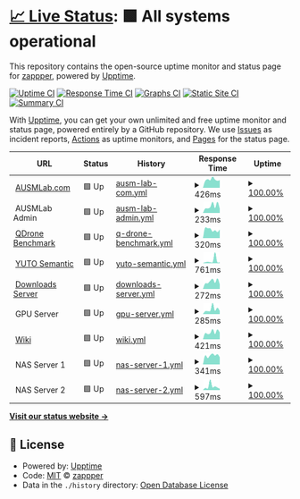 # [📈 Live Status](https://status.ausmlab.xyz): <!--live status--> **🟩 All systems operational**

This repository contains the open-source uptime monitor and status page for [zappper](https://status.ausmlab.xyz), powered by [Upptime](https://github.com/upptime/upptime).

[![Uptime CI](https://github.com/zappper/status/workflows/Uptime%20CI/badge.svg)](https://github.com/zappper/status/actions?query=workflow%3A%22Uptime+CI%22)
[![Response Time CI](https://github.com/zappper/status/workflows/Response%20Time%20CI/badge.svg)](https://github.com/zappper/status/actions?query=workflow%3A%22Response+Time+CI%22)
[![Graphs CI](https://github.com/zappper/status/workflows/Graphs%20CI/badge.svg)](https://github.com/zappper/status/actions?query=workflow%3A%22Graphs+CI%22)
[![Static Site CI](https://github.com/zappper/status/workflows/Static%20Site%20CI/badge.svg)](https://github.com/zappper/status/actions?query=workflow%3A%22Static+Site+CI%22)
[![Summary CI](https://github.com/zappper/status/workflows/Summary%20CI/badge.svg)](https://github.com/zappper/status/actions?query=workflow%3A%22Summary+CI%22)

With [Upptime](https://upptime.js.org), you can get your own unlimited and free uptime monitor and status page, powered entirely by a GitHub repository. We use [Issues](https://github.com/zappper/status/issues) as incident reports, [Actions](https://github.com/zappper/status/actions) as uptime monitors, and [Pages](https://status.ausmlab.xyz) for the status page.

<!--start: status pages-->
<!-- This summary is generated by Upptime (https://github.com/upptime/upptime) -->
<!-- Do not edit this manually, your changes will be overwritten -->
<!-- prettier-ignore -->
| URL | Status | History | Response Time | Uptime |
| --- | ------ | ------- | ------------- | ------ |
| <img alt="" src="https://icons.duckduckgo.com/ip3/ausmlab.com.ico" height="13"> [AUSMLab.com](https://ausmlab.com) | 🟩 Up | [ausm-lab-com.yml](https://github.com/zappper/status/commits/HEAD/history/ausm-lab-com.yml) | <details><summary><img alt="Response time graph" src="./graphs/ausm-lab-com/response-time-week.png" height="20"> 426ms</summary><br><a href="https://status.ausmlab.xyz/history/ausm-lab-com"><img alt="Response time 429" src="https://img.shields.io/endpoint?url=https%3A%2F%2Fraw.githubusercontent.com%2Fzappper%2Fstatus%2FHEAD%2Fapi%2Fausm-lab-com%2Fresponse-time.json"></a><br><a href="https://status.ausmlab.xyz/history/ausm-lab-com"><img alt="24-hour response time 332" src="https://img.shields.io/endpoint?url=https%3A%2F%2Fraw.githubusercontent.com%2Fzappper%2Fstatus%2FHEAD%2Fapi%2Fausm-lab-com%2Fresponse-time-day.json"></a><br><a href="https://status.ausmlab.xyz/history/ausm-lab-com"><img alt="7-day response time 426" src="https://img.shields.io/endpoint?url=https%3A%2F%2Fraw.githubusercontent.com%2Fzappper%2Fstatus%2FHEAD%2Fapi%2Fausm-lab-com%2Fresponse-time-week.json"></a><br><a href="https://status.ausmlab.xyz/history/ausm-lab-com"><img alt="30-day response time 424" src="https://img.shields.io/endpoint?url=https%3A%2F%2Fraw.githubusercontent.com%2Fzappper%2Fstatus%2FHEAD%2Fapi%2Fausm-lab-com%2Fresponse-time-month.json"></a><br><a href="https://status.ausmlab.xyz/history/ausm-lab-com"><img alt="1-year response time 429" src="https://img.shields.io/endpoint?url=https%3A%2F%2Fraw.githubusercontent.com%2Fzappper%2Fstatus%2FHEAD%2Fapi%2Fausm-lab-com%2Fresponse-time-year.json"></a></details> | <details><summary><a href="https://status.ausmlab.xyz/history/ausm-lab-com">100.00%</a></summary><a href="https://status.ausmlab.xyz/history/ausm-lab-com"><img alt="All-time uptime 100.00%" src="https://img.shields.io/endpoint?url=https%3A%2F%2Fraw.githubusercontent.com%2Fzappper%2Fstatus%2FHEAD%2Fapi%2Fausm-lab-com%2Fuptime.json"></a><br><a href="https://status.ausmlab.xyz/history/ausm-lab-com"><img alt="24-hour uptime 100.00%" src="https://img.shields.io/endpoint?url=https%3A%2F%2Fraw.githubusercontent.com%2Fzappper%2Fstatus%2FHEAD%2Fapi%2Fausm-lab-com%2Fuptime-day.json"></a><br><a href="https://status.ausmlab.xyz/history/ausm-lab-com"><img alt="7-day uptime 100.00%" src="https://img.shields.io/endpoint?url=https%3A%2F%2Fraw.githubusercontent.com%2Fzappper%2Fstatus%2FHEAD%2Fapi%2Fausm-lab-com%2Fuptime-week.json"></a><br><a href="https://status.ausmlab.xyz/history/ausm-lab-com"><img alt="30-day uptime 100.00%" src="https://img.shields.io/endpoint?url=https%3A%2F%2Fraw.githubusercontent.com%2Fzappper%2Fstatus%2FHEAD%2Fapi%2Fausm-lab-com%2Fuptime-month.json"></a><br><a href="https://status.ausmlab.xyz/history/ausm-lab-com"><img alt="1-year uptime 100.00%" src="https://img.shields.io/endpoint?url=https%3A%2F%2Fraw.githubusercontent.com%2Fzappper%2Fstatus%2FHEAD%2Fapi%2Fausm-lab-com%2Fuptime-year.json"></a></details>
| <img alt="" src="https://icons.duckduckgo.com/ip3/null.ico" height="13"> AUSMLab Admin | 🟩 Up | [ausm-lab-admin.yml](https://github.com/zappper/status/commits/HEAD/history/ausm-lab-admin.yml) | <details><summary><img alt="Response time graph" src="./graphs/ausm-lab-admin/response-time-week.png" height="20"> 233ms</summary><br><a href="https://status.ausmlab.xyz/history/ausm-lab-admin"><img alt="Response time 781" src="https://img.shields.io/endpoint?url=https%3A%2F%2Fraw.githubusercontent.com%2Fzappper%2Fstatus%2FHEAD%2Fapi%2Fausm-lab-admin%2Fresponse-time.json"></a><br><a href="https://status.ausmlab.xyz/history/ausm-lab-admin"><img alt="24-hour response time 186" src="https://img.shields.io/endpoint?url=https%3A%2F%2Fraw.githubusercontent.com%2Fzappper%2Fstatus%2FHEAD%2Fapi%2Fausm-lab-admin%2Fresponse-time-day.json"></a><br><a href="https://status.ausmlab.xyz/history/ausm-lab-admin"><img alt="7-day response time 233" src="https://img.shields.io/endpoint?url=https%3A%2F%2Fraw.githubusercontent.com%2Fzappper%2Fstatus%2FHEAD%2Fapi%2Fausm-lab-admin%2Fresponse-time-week.json"></a><br><a href="https://status.ausmlab.xyz/history/ausm-lab-admin"><img alt="30-day response time 1074" src="https://img.shields.io/endpoint?url=https%3A%2F%2Fraw.githubusercontent.com%2Fzappper%2Fstatus%2FHEAD%2Fapi%2Fausm-lab-admin%2Fresponse-time-month.json"></a><br><a href="https://status.ausmlab.xyz/history/ausm-lab-admin"><img alt="1-year response time 781" src="https://img.shields.io/endpoint?url=https%3A%2F%2Fraw.githubusercontent.com%2Fzappper%2Fstatus%2FHEAD%2Fapi%2Fausm-lab-admin%2Fresponse-time-year.json"></a></details> | <details><summary><a href="https://status.ausmlab.xyz/history/ausm-lab-admin">100.00%</a></summary><a href="https://status.ausmlab.xyz/history/ausm-lab-admin"><img alt="All-time uptime 100.00%" src="https://img.shields.io/endpoint?url=https%3A%2F%2Fraw.githubusercontent.com%2Fzappper%2Fstatus%2FHEAD%2Fapi%2Fausm-lab-admin%2Fuptime.json"></a><br><a href="https://status.ausmlab.xyz/history/ausm-lab-admin"><img alt="24-hour uptime 100.00%" src="https://img.shields.io/endpoint?url=https%3A%2F%2Fraw.githubusercontent.com%2Fzappper%2Fstatus%2FHEAD%2Fapi%2Fausm-lab-admin%2Fuptime-day.json"></a><br><a href="https://status.ausmlab.xyz/history/ausm-lab-admin"><img alt="7-day uptime 100.00%" src="https://img.shields.io/endpoint?url=https%3A%2F%2Fraw.githubusercontent.com%2Fzappper%2Fstatus%2FHEAD%2Fapi%2Fausm-lab-admin%2Fuptime-week.json"></a><br><a href="https://status.ausmlab.xyz/history/ausm-lab-admin"><img alt="30-day uptime 100.00%" src="https://img.shields.io/endpoint?url=https%3A%2F%2Fraw.githubusercontent.com%2Fzappper%2Fstatus%2FHEAD%2Fapi%2Fausm-lab-admin%2Fuptime-month.json"></a><br><a href="https://status.ausmlab.xyz/history/ausm-lab-admin"><img alt="1-year uptime 100.00%" src="https://img.shields.io/endpoint?url=https%3A%2F%2Fraw.githubusercontent.com%2Fzappper%2Fstatus%2FHEAD%2Fapi%2Fausm-lab-admin%2Fuptime-year.json"></a></details>
| <img alt="" src="https://icons.duckduckgo.com/ip3/benchmark.qdrone.ausmlab.com.ico" height="13"> [QDrone Benchmark](https://benchmark.qdrone.ausmlab.com) | 🟩 Up | [q-drone-benchmark.yml](https://github.com/zappper/status/commits/HEAD/history/q-drone-benchmark.yml) | <details><summary><img alt="Response time graph" src="./graphs/q-drone-benchmark/response-time-week.png" height="20"> 320ms</summary><br><a href="https://status.ausmlab.xyz/history/q-drone-benchmark"><img alt="Response time 346" src="https://img.shields.io/endpoint?url=https%3A%2F%2Fraw.githubusercontent.com%2Fzappper%2Fstatus%2FHEAD%2Fapi%2Fq-drone-benchmark%2Fresponse-time.json"></a><br><a href="https://status.ausmlab.xyz/history/q-drone-benchmark"><img alt="24-hour response time 327" src="https://img.shields.io/endpoint?url=https%3A%2F%2Fraw.githubusercontent.com%2Fzappper%2Fstatus%2FHEAD%2Fapi%2Fq-drone-benchmark%2Fresponse-time-day.json"></a><br><a href="https://status.ausmlab.xyz/history/q-drone-benchmark"><img alt="7-day response time 320" src="https://img.shields.io/endpoint?url=https%3A%2F%2Fraw.githubusercontent.com%2Fzappper%2Fstatus%2FHEAD%2Fapi%2Fq-drone-benchmark%2Fresponse-time-week.json"></a><br><a href="https://status.ausmlab.xyz/history/q-drone-benchmark"><img alt="30-day response time 303" src="https://img.shields.io/endpoint?url=https%3A%2F%2Fraw.githubusercontent.com%2Fzappper%2Fstatus%2FHEAD%2Fapi%2Fq-drone-benchmark%2Fresponse-time-month.json"></a><br><a href="https://status.ausmlab.xyz/history/q-drone-benchmark"><img alt="1-year response time 348" src="https://img.shields.io/endpoint?url=https%3A%2F%2Fraw.githubusercontent.com%2Fzappper%2Fstatus%2FHEAD%2Fapi%2Fq-drone-benchmark%2Fresponse-time-year.json"></a></details> | <details><summary><a href="https://status.ausmlab.xyz/history/q-drone-benchmark">100.00%</a></summary><a href="https://status.ausmlab.xyz/history/q-drone-benchmark"><img alt="All-time uptime 99.98%" src="https://img.shields.io/endpoint?url=https%3A%2F%2Fraw.githubusercontent.com%2Fzappper%2Fstatus%2FHEAD%2Fapi%2Fq-drone-benchmark%2Fuptime.json"></a><br><a href="https://status.ausmlab.xyz/history/q-drone-benchmark"><img alt="24-hour uptime 100.00%" src="https://img.shields.io/endpoint?url=https%3A%2F%2Fraw.githubusercontent.com%2Fzappper%2Fstatus%2FHEAD%2Fapi%2Fq-drone-benchmark%2Fuptime-day.json"></a><br><a href="https://status.ausmlab.xyz/history/q-drone-benchmark"><img alt="7-day uptime 100.00%" src="https://img.shields.io/endpoint?url=https%3A%2F%2Fraw.githubusercontent.com%2Fzappper%2Fstatus%2FHEAD%2Fapi%2Fq-drone-benchmark%2Fuptime-week.json"></a><br><a href="https://status.ausmlab.xyz/history/q-drone-benchmark"><img alt="30-day uptime 100.00%" src="https://img.shields.io/endpoint?url=https%3A%2F%2Fraw.githubusercontent.com%2Fzappper%2Fstatus%2FHEAD%2Fapi%2Fq-drone-benchmark%2Fuptime-month.json"></a><br><a href="https://status.ausmlab.xyz/history/q-drone-benchmark"><img alt="1-year uptime 99.99%" src="https://img.shields.io/endpoint?url=https%3A%2F%2Fraw.githubusercontent.com%2Fzappper%2Fstatus%2FHEAD%2Fapi%2Fq-drone-benchmark%2Fuptime-year.json"></a></details>
| <img alt="" src="https://icons.duckduckgo.com/ip3/yutosemantic.ausmlab.com.ico" height="13"> [YUTO Semantic](https://yutosemantic.ausmlab.com) | 🟩 Up | [yuto-semantic.yml](https://github.com/zappper/status/commits/HEAD/history/yuto-semantic.yml) | <details><summary><img alt="Response time graph" src="./graphs/yuto-semantic/response-time-week.png" height="20"> 761ms</summary><br><a href="https://status.ausmlab.xyz/history/yuto-semantic"><img alt="Response time 371" src="https://img.shields.io/endpoint?url=https%3A%2F%2Fraw.githubusercontent.com%2Fzappper%2Fstatus%2FHEAD%2Fapi%2Fyuto-semantic%2Fresponse-time.json"></a><br><a href="https://status.ausmlab.xyz/history/yuto-semantic"><img alt="24-hour response time 540" src="https://img.shields.io/endpoint?url=https%3A%2F%2Fraw.githubusercontent.com%2Fzappper%2Fstatus%2FHEAD%2Fapi%2Fyuto-semantic%2Fresponse-time-day.json"></a><br><a href="https://status.ausmlab.xyz/history/yuto-semantic"><img alt="7-day response time 761" src="https://img.shields.io/endpoint?url=https%3A%2F%2Fraw.githubusercontent.com%2Fzappper%2Fstatus%2FHEAD%2Fapi%2Fyuto-semantic%2Fresponse-time-week.json"></a><br><a href="https://status.ausmlab.xyz/history/yuto-semantic"><img alt="30-day response time 425" src="https://img.shields.io/endpoint?url=https%3A%2F%2Fraw.githubusercontent.com%2Fzappper%2Fstatus%2FHEAD%2Fapi%2Fyuto-semantic%2Fresponse-time-month.json"></a><br><a href="https://status.ausmlab.xyz/history/yuto-semantic"><img alt="1-year response time 371" src="https://img.shields.io/endpoint?url=https%3A%2F%2Fraw.githubusercontent.com%2Fzappper%2Fstatus%2FHEAD%2Fapi%2Fyuto-semantic%2Fresponse-time-year.json"></a></details> | <details><summary><a href="https://status.ausmlab.xyz/history/yuto-semantic">100.00%</a></summary><a href="https://status.ausmlab.xyz/history/yuto-semantic"><img alt="All-time uptime 100.00%" src="https://img.shields.io/endpoint?url=https%3A%2F%2Fraw.githubusercontent.com%2Fzappper%2Fstatus%2FHEAD%2Fapi%2Fyuto-semantic%2Fuptime.json"></a><br><a href="https://status.ausmlab.xyz/history/yuto-semantic"><img alt="24-hour uptime 100.00%" src="https://img.shields.io/endpoint?url=https%3A%2F%2Fraw.githubusercontent.com%2Fzappper%2Fstatus%2FHEAD%2Fapi%2Fyuto-semantic%2Fuptime-day.json"></a><br><a href="https://status.ausmlab.xyz/history/yuto-semantic"><img alt="7-day uptime 100.00%" src="https://img.shields.io/endpoint?url=https%3A%2F%2Fraw.githubusercontent.com%2Fzappper%2Fstatus%2FHEAD%2Fapi%2Fyuto-semantic%2Fuptime-week.json"></a><br><a href="https://status.ausmlab.xyz/history/yuto-semantic"><img alt="30-day uptime 100.00%" src="https://img.shields.io/endpoint?url=https%3A%2F%2Fraw.githubusercontent.com%2Fzappper%2Fstatus%2FHEAD%2Fapi%2Fyuto-semantic%2Fuptime-month.json"></a><br><a href="https://status.ausmlab.xyz/history/yuto-semantic"><img alt="1-year uptime 100.00%" src="https://img.shields.io/endpoint?url=https%3A%2F%2Fraw.githubusercontent.com%2Fzappper%2Fstatus%2FHEAD%2Fapi%2Fyuto-semantic%2Fuptime-year.json"></a></details>
| <img alt="" src="https://icons.duckduckgo.com/ip3/downloads.ausmlab.com.ico" height="13"> [Downloads Server](https://downloads.ausmlab.com) | 🟩 Up | [downloads-server.yml](https://github.com/zappper/status/commits/HEAD/history/downloads-server.yml) | <details><summary><img alt="Response time graph" src="./graphs/downloads-server/response-time-week.png" height="20"> 272ms</summary><br><a href="https://status.ausmlab.xyz/history/downloads-server"><img alt="Response time 233" src="https://img.shields.io/endpoint?url=https%3A%2F%2Fraw.githubusercontent.com%2Fzappper%2Fstatus%2FHEAD%2Fapi%2Fdownloads-server%2Fresponse-time.json"></a><br><a href="https://status.ausmlab.xyz/history/downloads-server"><img alt="24-hour response time 517" src="https://img.shields.io/endpoint?url=https%3A%2F%2Fraw.githubusercontent.com%2Fzappper%2Fstatus%2FHEAD%2Fapi%2Fdownloads-server%2Fresponse-time-day.json"></a><br><a href="https://status.ausmlab.xyz/history/downloads-server"><img alt="7-day response time 272" src="https://img.shields.io/endpoint?url=https%3A%2F%2Fraw.githubusercontent.com%2Fzappper%2Fstatus%2FHEAD%2Fapi%2Fdownloads-server%2Fresponse-time-week.json"></a><br><a href="https://status.ausmlab.xyz/history/downloads-server"><img alt="30-day response time 365" src="https://img.shields.io/endpoint?url=https%3A%2F%2Fraw.githubusercontent.com%2Fzappper%2Fstatus%2FHEAD%2Fapi%2Fdownloads-server%2Fresponse-time-month.json"></a><br><a href="https://status.ausmlab.xyz/history/downloads-server"><img alt="1-year response time 242" src="https://img.shields.io/endpoint?url=https%3A%2F%2Fraw.githubusercontent.com%2Fzappper%2Fstatus%2FHEAD%2Fapi%2Fdownloads-server%2Fresponse-time-year.json"></a></details> | <details><summary><a href="https://status.ausmlab.xyz/history/downloads-server">100.00%</a></summary><a href="https://status.ausmlab.xyz/history/downloads-server"><img alt="All-time uptime 99.42%" src="https://img.shields.io/endpoint?url=https%3A%2F%2Fraw.githubusercontent.com%2Fzappper%2Fstatus%2FHEAD%2Fapi%2Fdownloads-server%2Fuptime.json"></a><br><a href="https://status.ausmlab.xyz/history/downloads-server"><img alt="24-hour uptime 100.00%" src="https://img.shields.io/endpoint?url=https%3A%2F%2Fraw.githubusercontent.com%2Fzappper%2Fstatus%2FHEAD%2Fapi%2Fdownloads-server%2Fuptime-day.json"></a><br><a href="https://status.ausmlab.xyz/history/downloads-server"><img alt="7-day uptime 100.00%" src="https://img.shields.io/endpoint?url=https%3A%2F%2Fraw.githubusercontent.com%2Fzappper%2Fstatus%2FHEAD%2Fapi%2Fdownloads-server%2Fuptime-week.json"></a><br><a href="https://status.ausmlab.xyz/history/downloads-server"><img alt="30-day uptime 100.00%" src="https://img.shields.io/endpoint?url=https%3A%2F%2Fraw.githubusercontent.com%2Fzappper%2Fstatus%2FHEAD%2Fapi%2Fdownloads-server%2Fuptime-month.json"></a><br><a href="https://status.ausmlab.xyz/history/downloads-server"><img alt="1-year uptime 97.75%" src="https://img.shields.io/endpoint?url=https%3A%2F%2Fraw.githubusercontent.com%2Fzappper%2Fstatus%2FHEAD%2Fapi%2Fdownloads-server%2Fuptime-year.json"></a></details>
| <img alt="" src="https://icons.duckduckgo.com/ip3/null.ico" height="13"> GPU Server | 🟩 Up | [gpu-server.yml](https://github.com/zappper/status/commits/HEAD/history/gpu-server.yml) | <details><summary><img alt="Response time graph" src="./graphs/gpu-server/response-time-week.png" height="20"> 285ms</summary><br><a href="https://status.ausmlab.xyz/history/gpu-server"><img alt="Response time 621" src="https://img.shields.io/endpoint?url=https%3A%2F%2Fraw.githubusercontent.com%2Fzappper%2Fstatus%2FHEAD%2Fapi%2Fgpu-server%2Fresponse-time.json"></a><br><a href="https://status.ausmlab.xyz/history/gpu-server"><img alt="24-hour response time 176" src="https://img.shields.io/endpoint?url=https%3A%2F%2Fraw.githubusercontent.com%2Fzappper%2Fstatus%2FHEAD%2Fapi%2Fgpu-server%2Fresponse-time-day.json"></a><br><a href="https://status.ausmlab.xyz/history/gpu-server"><img alt="7-day response time 285" src="https://img.shields.io/endpoint?url=https%3A%2F%2Fraw.githubusercontent.com%2Fzappper%2Fstatus%2FHEAD%2Fapi%2Fgpu-server%2Fresponse-time-week.json"></a><br><a href="https://status.ausmlab.xyz/history/gpu-server"><img alt="30-day response time 578" src="https://img.shields.io/endpoint?url=https%3A%2F%2Fraw.githubusercontent.com%2Fzappper%2Fstatus%2FHEAD%2Fapi%2Fgpu-server%2Fresponse-time-month.json"></a><br><a href="https://status.ausmlab.xyz/history/gpu-server"><img alt="1-year response time 750" src="https://img.shields.io/endpoint?url=https%3A%2F%2Fraw.githubusercontent.com%2Fzappper%2Fstatus%2FHEAD%2Fapi%2Fgpu-server%2Fresponse-time-year.json"></a></details> | <details><summary><a href="https://status.ausmlab.xyz/history/gpu-server">100.00%</a></summary><a href="https://status.ausmlab.xyz/history/gpu-server"><img alt="All-time uptime 99.82%" src="https://img.shields.io/endpoint?url=https%3A%2F%2Fraw.githubusercontent.com%2Fzappper%2Fstatus%2FHEAD%2Fapi%2Fgpu-server%2Fuptime.json"></a><br><a href="https://status.ausmlab.xyz/history/gpu-server"><img alt="24-hour uptime 100.00%" src="https://img.shields.io/endpoint?url=https%3A%2F%2Fraw.githubusercontent.com%2Fzappper%2Fstatus%2FHEAD%2Fapi%2Fgpu-server%2Fuptime-day.json"></a><br><a href="https://status.ausmlab.xyz/history/gpu-server"><img alt="7-day uptime 100.00%" src="https://img.shields.io/endpoint?url=https%3A%2F%2Fraw.githubusercontent.com%2Fzappper%2Fstatus%2FHEAD%2Fapi%2Fgpu-server%2Fuptime-week.json"></a><br><a href="https://status.ausmlab.xyz/history/gpu-server"><img alt="30-day uptime 100.00%" src="https://img.shields.io/endpoint?url=https%3A%2F%2Fraw.githubusercontent.com%2Fzappper%2Fstatus%2FHEAD%2Fapi%2Fgpu-server%2Fuptime-month.json"></a><br><a href="https://status.ausmlab.xyz/history/gpu-server"><img alt="1-year uptime 99.39%" src="https://img.shields.io/endpoint?url=https%3A%2F%2Fraw.githubusercontent.com%2Fzappper%2Fstatus%2FHEAD%2Fapi%2Fgpu-server%2Fuptime-year.json"></a></details>
| <img alt="" src="https://icons.duckduckgo.com/ip3/wiki.gpu.ausmlab.xyz.ico" height="13"> [Wiki](https://wiki.gpu.ausmlab.xyz) | 🟩 Up | [wiki.yml](https://github.com/zappper/status/commits/HEAD/history/wiki.yml) | <details><summary><img alt="Response time graph" src="./graphs/wiki/response-time-week.png" height="20"> 421ms</summary><br><a href="https://status.ausmlab.xyz/history/wiki"><img alt="Response time 760" src="https://img.shields.io/endpoint?url=https%3A%2F%2Fraw.githubusercontent.com%2Fzappper%2Fstatus%2FHEAD%2Fapi%2Fwiki%2Fresponse-time.json"></a><br><a href="https://status.ausmlab.xyz/history/wiki"><img alt="24-hour response time 312" src="https://img.shields.io/endpoint?url=https%3A%2F%2Fraw.githubusercontent.com%2Fzappper%2Fstatus%2FHEAD%2Fapi%2Fwiki%2Fresponse-time-day.json"></a><br><a href="https://status.ausmlab.xyz/history/wiki"><img alt="7-day response time 421" src="https://img.shields.io/endpoint?url=https%3A%2F%2Fraw.githubusercontent.com%2Fzappper%2Fstatus%2FHEAD%2Fapi%2Fwiki%2Fresponse-time-week.json"></a><br><a href="https://status.ausmlab.xyz/history/wiki"><img alt="30-day response time 749" src="https://img.shields.io/endpoint?url=https%3A%2F%2Fraw.githubusercontent.com%2Fzappper%2Fstatus%2FHEAD%2Fapi%2Fwiki%2Fresponse-time-month.json"></a><br><a href="https://status.ausmlab.xyz/history/wiki"><img alt="1-year response time 882" src="https://img.shields.io/endpoint?url=https%3A%2F%2Fraw.githubusercontent.com%2Fzappper%2Fstatus%2FHEAD%2Fapi%2Fwiki%2Fresponse-time-year.json"></a></details> | <details><summary><a href="https://status.ausmlab.xyz/history/wiki">100.00%</a></summary><a href="https://status.ausmlab.xyz/history/wiki"><img alt="All-time uptime 99.15%" src="https://img.shields.io/endpoint?url=https%3A%2F%2Fraw.githubusercontent.com%2Fzappper%2Fstatus%2FHEAD%2Fapi%2Fwiki%2Fuptime.json"></a><br><a href="https://status.ausmlab.xyz/history/wiki"><img alt="24-hour uptime 100.00%" src="https://img.shields.io/endpoint?url=https%3A%2F%2Fraw.githubusercontent.com%2Fzappper%2Fstatus%2FHEAD%2Fapi%2Fwiki%2Fuptime-day.json"></a><br><a href="https://status.ausmlab.xyz/history/wiki"><img alt="7-day uptime 100.00%" src="https://img.shields.io/endpoint?url=https%3A%2F%2Fraw.githubusercontent.com%2Fzappper%2Fstatus%2FHEAD%2Fapi%2Fwiki%2Fuptime-week.json"></a><br><a href="https://status.ausmlab.xyz/history/wiki"><img alt="30-day uptime 100.00%" src="https://img.shields.io/endpoint?url=https%3A%2F%2Fraw.githubusercontent.com%2Fzappper%2Fstatus%2FHEAD%2Fapi%2Fwiki%2Fuptime-month.json"></a><br><a href="https://status.ausmlab.xyz/history/wiki"><img alt="1-year uptime 99.39%" src="https://img.shields.io/endpoint?url=https%3A%2F%2Fraw.githubusercontent.com%2Fzappper%2Fstatus%2FHEAD%2Fapi%2Fwiki%2Fuptime-year.json"></a></details>
| <img alt="" src="https://icons.duckduckgo.com/ip3/null.ico" height="13"> NAS Server 1 | 🟩 Up | [nas-server-1.yml](https://github.com/zappper/status/commits/HEAD/history/nas-server-1.yml) | <details><summary><img alt="Response time graph" src="./graphs/nas-server-1/response-time-week.png" height="20"> 341ms</summary><br><a href="https://status.ausmlab.xyz/history/nas-server-1"><img alt="Response time 373" src="https://img.shields.io/endpoint?url=https%3A%2F%2Fraw.githubusercontent.com%2Fzappper%2Fstatus%2FHEAD%2Fapi%2Fnas-server-1%2Fresponse-time.json"></a><br><a href="https://status.ausmlab.xyz/history/nas-server-1"><img alt="24-hour response time 305" src="https://img.shields.io/endpoint?url=https%3A%2F%2Fraw.githubusercontent.com%2Fzappper%2Fstatus%2FHEAD%2Fapi%2Fnas-server-1%2Fresponse-time-day.json"></a><br><a href="https://status.ausmlab.xyz/history/nas-server-1"><img alt="7-day response time 341" src="https://img.shields.io/endpoint?url=https%3A%2F%2Fraw.githubusercontent.com%2Fzappper%2Fstatus%2FHEAD%2Fapi%2Fnas-server-1%2Fresponse-time-week.json"></a><br><a href="https://status.ausmlab.xyz/history/nas-server-1"><img alt="30-day response time 343" src="https://img.shields.io/endpoint?url=https%3A%2F%2Fraw.githubusercontent.com%2Fzappper%2Fstatus%2FHEAD%2Fapi%2Fnas-server-1%2Fresponse-time-month.json"></a><br><a href="https://status.ausmlab.xyz/history/nas-server-1"><img alt="1-year response time 365" src="https://img.shields.io/endpoint?url=https%3A%2F%2Fraw.githubusercontent.com%2Fzappper%2Fstatus%2FHEAD%2Fapi%2Fnas-server-1%2Fresponse-time-year.json"></a></details> | <details><summary><a href="https://status.ausmlab.xyz/history/nas-server-1">100.00%</a></summary><a href="https://status.ausmlab.xyz/history/nas-server-1"><img alt="All-time uptime 99.42%" src="https://img.shields.io/endpoint?url=https%3A%2F%2Fraw.githubusercontent.com%2Fzappper%2Fstatus%2FHEAD%2Fapi%2Fnas-server-1%2Fuptime.json"></a><br><a href="https://status.ausmlab.xyz/history/nas-server-1"><img alt="24-hour uptime 100.00%" src="https://img.shields.io/endpoint?url=https%3A%2F%2Fraw.githubusercontent.com%2Fzappper%2Fstatus%2FHEAD%2Fapi%2Fnas-server-1%2Fuptime-day.json"></a><br><a href="https://status.ausmlab.xyz/history/nas-server-1"><img alt="7-day uptime 100.00%" src="https://img.shields.io/endpoint?url=https%3A%2F%2Fraw.githubusercontent.com%2Fzappper%2Fstatus%2FHEAD%2Fapi%2Fnas-server-1%2Fuptime-week.json"></a><br><a href="https://status.ausmlab.xyz/history/nas-server-1"><img alt="30-day uptime 100.00%" src="https://img.shields.io/endpoint?url=https%3A%2F%2Fraw.githubusercontent.com%2Fzappper%2Fstatus%2FHEAD%2Fapi%2Fnas-server-1%2Fuptime-month.json"></a><br><a href="https://status.ausmlab.xyz/history/nas-server-1"><img alt="1-year uptime 97.76%" src="https://img.shields.io/endpoint?url=https%3A%2F%2Fraw.githubusercontent.com%2Fzappper%2Fstatus%2FHEAD%2Fapi%2Fnas-server-1%2Fuptime-year.json"></a></details>
| <img alt="" src="https://icons.duckduckgo.com/ip3/null.ico" height="13"> NAS Server 2 | 🟩 Up | [nas-server-2.yml](https://github.com/zappper/status/commits/HEAD/history/nas-server-2.yml) | <details><summary><img alt="Response time graph" src="./graphs/nas-server-2/response-time-week.png" height="20"> 597ms</summary><br><a href="https://status.ausmlab.xyz/history/nas-server-2"><img alt="Response time 389" src="https://img.shields.io/endpoint?url=https%3A%2F%2Fraw.githubusercontent.com%2Fzappper%2Fstatus%2FHEAD%2Fapi%2Fnas-server-2%2Fresponse-time.json"></a><br><a href="https://status.ausmlab.xyz/history/nas-server-2"><img alt="24-hour response time 314" src="https://img.shields.io/endpoint?url=https%3A%2F%2Fraw.githubusercontent.com%2Fzappper%2Fstatus%2FHEAD%2Fapi%2Fnas-server-2%2Fresponse-time-day.json"></a><br><a href="https://status.ausmlab.xyz/history/nas-server-2"><img alt="7-day response time 597" src="https://img.shields.io/endpoint?url=https%3A%2F%2Fraw.githubusercontent.com%2Fzappper%2Fstatus%2FHEAD%2Fapi%2Fnas-server-2%2Fresponse-time-week.json"></a><br><a href="https://status.ausmlab.xyz/history/nas-server-2"><img alt="30-day response time 540" src="https://img.shields.io/endpoint?url=https%3A%2F%2Fraw.githubusercontent.com%2Fzappper%2Fstatus%2FHEAD%2Fapi%2Fnas-server-2%2Fresponse-time-month.json"></a><br><a href="https://status.ausmlab.xyz/history/nas-server-2"><img alt="1-year response time 397" src="https://img.shields.io/endpoint?url=https%3A%2F%2Fraw.githubusercontent.com%2Fzappper%2Fstatus%2FHEAD%2Fapi%2Fnas-server-2%2Fresponse-time-year.json"></a></details> | <details><summary><a href="https://status.ausmlab.xyz/history/nas-server-2">100.00%</a></summary><a href="https://status.ausmlab.xyz/history/nas-server-2"><img alt="All-time uptime 99.47%" src="https://img.shields.io/endpoint?url=https%3A%2F%2Fraw.githubusercontent.com%2Fzappper%2Fstatus%2FHEAD%2Fapi%2Fnas-server-2%2Fuptime.json"></a><br><a href="https://status.ausmlab.xyz/history/nas-server-2"><img alt="24-hour uptime 100.00%" src="https://img.shields.io/endpoint?url=https%3A%2F%2Fraw.githubusercontent.com%2Fzappper%2Fstatus%2FHEAD%2Fapi%2Fnas-server-2%2Fuptime-day.json"></a><br><a href="https://status.ausmlab.xyz/history/nas-server-2"><img alt="7-day uptime 100.00%" src="https://img.shields.io/endpoint?url=https%3A%2F%2Fraw.githubusercontent.com%2Fzappper%2Fstatus%2FHEAD%2Fapi%2Fnas-server-2%2Fuptime-week.json"></a><br><a href="https://status.ausmlab.xyz/history/nas-server-2"><img alt="30-day uptime 100.00%" src="https://img.shields.io/endpoint?url=https%3A%2F%2Fraw.githubusercontent.com%2Fzappper%2Fstatus%2FHEAD%2Fapi%2Fnas-server-2%2Fuptime-month.json"></a><br><a href="https://status.ausmlab.xyz/history/nas-server-2"><img alt="1-year uptime 97.97%" src="https://img.shields.io/endpoint?url=https%3A%2F%2Fraw.githubusercontent.com%2Fzappper%2Fstatus%2FHEAD%2Fapi%2Fnas-server-2%2Fuptime-year.json"></a></details>

<!--end: status pages-->

[**Visit our status website →**](https://status.ausmlab.xyz)

## 📄 License

- Powered by: [Upptime](https://github.com/upptime/upptime)
- Code: [MIT](./LICENSE) © [zappper](https://status.ausmlab.xyz)
- Data in the `./history` directory: [Open Database License](https://opendatacommons.org/licenses/odbl/1-0/)
